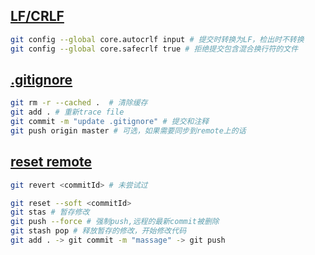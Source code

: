 ## [LF/CRLF](http://kuanghy.github.io/2017/03/19/git-lf-or-crlf)
```sh
git config --global core.autocrlf input # 提交时转换为LF，检出时不转换
git config --global core.safecrlf true # 拒绝提交包含混合换行符的文件
```
## [.gitignore](https://blog.csdn.net/mingjie1212/article/details/51689606)
```sh
git rm -r --cached .  # 清除缓存
git add . # 重新trace file
git commit -m "update .gitignore" # 提交和注释
git push origin master # 可选，如果需要同步到remote上的话
```
## [reset remote](https://segmentfault.com/q/1010000002898735)
```sh
git revert <commitId> # 未尝试过
```

```sh
git reset --soft <commitId>
git stas # 暂存修改
git push --force # 强制push,远程的最新commit被删除
git stash pop # 释放暂存的修改，开始修改代码
git add . -> git commit -m "massage" -> git push
```